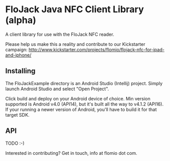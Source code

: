 FloJack Java NFC Client Library (alpha)
===============

A client library for use with the FloJack NFC reader.

Please help us make this a reality and contribute to our Kickstarter campaign: 
http://www.kickstarter.com/projects/flomio/flojack-nfc-for-ipad-and-iphone/ 


Installing
----------------
The FloJackExample directory is an Android Studio (Intellij) project.  Simply 
launch Android Studio and select "Open Project".

Click build and deploy on your Android device of choice.  Min version supported 
is Android v4.0 (API14), but it's built all the way to v4.1.2 (API16).  If your 
running a newer version of Android, you'll have to build it for that target SDK. 

API
---

TODO :-)

Interested in contributing? Get in touch, info at flomio dot com.

